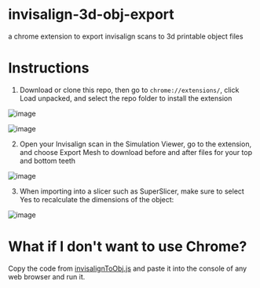 # invisalign-3d-obj-export
a chrome extension to export invisalign scans to 3d printable object files

# Instructions
1. Download or clone this repo, then go to `chrome://extensions/`, click Load unpacked, and select the repo folder to install the extension

![image](https://github.com/user-attachments/assets/4d873136-991c-48de-9f77-d27f8177fad7)

![image](https://github.com/user-attachments/assets/1a385409-fb91-4315-9341-355ad1f8d347)

2. Open your Invisalign scan in the Simulation Viewer, go to the extension, and choose Export Mesh to download before and after files for your top and bottom teeth

![image](https://github.com/user-attachments/assets/24340812-2d0e-4a33-b803-9a3d6492c5c1)

3. When importing into a slicer such as SuperSlicer, make sure to select Yes to recalculate the dimensions of the object:

![image](https://github.com/user-attachments/assets/0375644f-5159-4da4-bf5c-52822f709708)

# What if I don't want to use Chrome?

Copy the code from [invisalignToObj.js](https://github.com/orangetruth/invisalign-3d-obj-export/blob/main/invisalignToObj.js) and paste it into the console of any web browser and run it.

